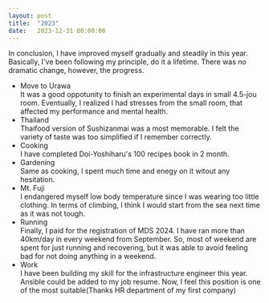 ```yaml
---
layout: post
title:  "2023"
date:   2023-12-31 00:00:00
---
```

In conclusion, I have improved myself gradually and steadily in this year. Basically, I've been following my principle, do it a lifetime. There was no dramatic change, however, the progress.
- Move to Urawa  
It was a good oppotunity to finish an experimental days in small 4.5-jou room. Eventually, I realized I had stresses from the small room, that affected my performance and mental health. 
- Thailand  
Thaifood version of Sushizanmai was a most memorable. I felt the variety of taste was too simplified if I remember correctly.
- Cooking  
I have completed Doi-Yoshiharu's 100 recipes book in 2 month.
- Gardening  
Same as cooking, I spent much time and enegy on it witout any hesitation.
- Mt. Fuji  
I endangered myself low body temperature since I was wearing too little clothing. In terms of climbing, I think I would start from the sea next time as it was not tough.
- Running  
Finally, I paid for the registration of MDS 2024. I have ran more than 40km/day in every weekend from September. So, most of weekend are spent for just running and recovering, but it was able to avoid feeling bad for not doing anything in a weekend.
- Work  
I have been building my skill for the infrastructure engineer this year. Ansible could be added to my job resume. Now, I feel this position is one of the most suitable(Thanks HR department of my first company)